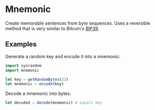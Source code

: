 Mnemonic
========

Create memorable sentences from byte sequences. Uses a reversible method that
is very similar to Bitcoin's [BIP39][1].

Examples
--------

Generate a random key and encode it into a mnemonic:

```nim
import sysrandom
import mnemonic

let key = getRandomBytes(32)
let mnemonic = encode(key)
```

Decode a mnemonic into bytes:

```nim
let decoded = decode(mnemonic) # equals key
```

[1]: https://github.com/bitcoin/bips/blob/master/bip-0039.mediawiki
